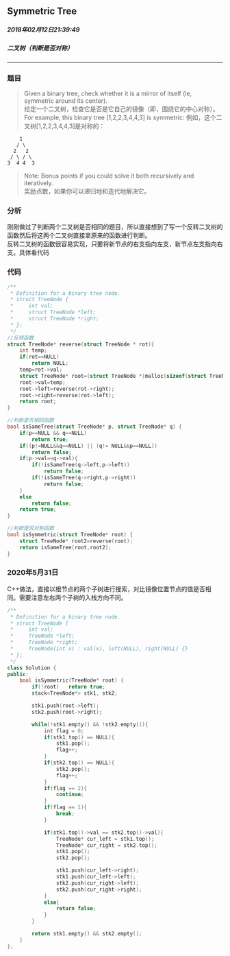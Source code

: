 ## Symmetric Tree
##### 2018年02月12日21:39:49
##### 二叉树（判断是否对称）
***
### 题目
>Given a binary tree, check whether it is a mirror of itself (ie, symmetric around its center).  
给定一个二叉树，检查它是否是它自己的镜像（即，围绕它的中心对称）。
For example, this binary tree [1,2,2,3,4,4,3] is symmetric:
例如，这个二叉树[1,2,2,3,4,4,3]是对称的：
```
    1
   / \
  2   2
 / \ / \
3  4 4  3
```
>Note:
Bonus points if you could solve it both recursively and iteratively.  
奖励点数，如果你可以递归地和迭代地解决它。

### 分析
刚刚做过了判断两个二叉树是否相同的题目，所以直接想到了写一个反转二叉树的函数然后将这两个二叉树直接拿原来的函数进行判断。  
反转二叉树的函数很容易实现，只要将新节点的右支指向左支，新节点左支指向右支。具体看代码

### 代码
```c
/**
 * Definition for a binary tree node.
 * struct TreeNode {
 *     int val;
 *     struct TreeNode *left;
 *     struct TreeNode *right;
 * };
 */
//反转函数
struct TreeNode* reverse(struct TreeNode * rot){
    int temp;
    if(rot==NULL)
        return NULL;
    temp=rot->val;
    struct TreeNode* root=(struct TreeNode *)malloc(sizeof(struct TreeNode));
    root->val=temp;
    root->left=reverse(rot->right);
    root->right=reverse(rot->left);
    return root;
}

//判断是否相同函数
bool isSameTree(struct TreeNode* p, struct TreeNode* q) {
    if(p==NULL && q==NULL)
        return true;
    if((p!=NULL&&q==NULL) || (q!= NULL&&p==NULL))
        return false;
    if(p->val==q->val){
        if(!isSameTree(q->left,p->left))
            return false;
        if(!isSameTree(q->right,p->right))
            return false;
    }
    else
        return false;
    return true;
}

//判断是否对称函数
bool isSymmetric(struct TreeNode* root) {
    struct TreeNode* root2=reverse(root);
    return isSameTree(root,root2);
}
```

### 2020年5月31日

C++做法，直接以根节点的两个子树进行搜索，对比镜像位置节点的值是否相同。需要注意左右两个子树的入栈方向不同。

```cpp
/**
 * Definition for a binary tree node.
 * struct TreeNode {
 *     int val;
 *     TreeNode *left;
 *     TreeNode *right;
 *     TreeNode(int x) : val(x), left(NULL), right(NULL) {}
 * };
 */
class Solution {
public:
    bool isSymmetric(TreeNode* root) {
        if(!root)   return true;
        stack<TreeNode*> stk1, stk2;

        stk1.push(root->left);
        stk2.push(root->right);

        while(!stk1.empty() && !stk2.empty()){
            int flag = 0;
            if(stk1.top() == NULL){
                stk1.pop();
                flag++;
            }
            if(stk2.top() == NULL){
                stk2.pop();
                flag++;
            }
            if(flag == 2){
                continue;
            }
            if(flag == 1){
                break;
            }

            if(stk1.top()->val == stk2.top()->val){
                TreeNode* cur_left = stk1.top();
                TreeNode* cur_right = stk2.top();
                stk1.pop();
                stk2.pop();

                stk1.push(cur_left->right);
                stk1.push(cur_left->left);
                stk2.push(cur_right->left);
                stk2.push(cur_right->right);
            }
            else{
                return false;
            }
        }

        return stk1.empty() && stk2.empty();
    }
};
```